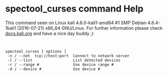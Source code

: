 # spectool_curses command Help

 This command seen on Linux kali 4.6.0-kali1-amd64 #1 SMP Debian 4.6.4-1kali1 (2016-07-21) x86_64 GNU/Linux. For further information please check [docs.kali.org](docs.kali.org) and have a nice day buddy ;) 

~~~


spectool_curses [ options ]
 -n / --net  tcp://host:port  Connect to network server
 -l / --list                  List detected devices
 -r / --range #               Use device range #
 -d / --device #              Use device #

~~~
